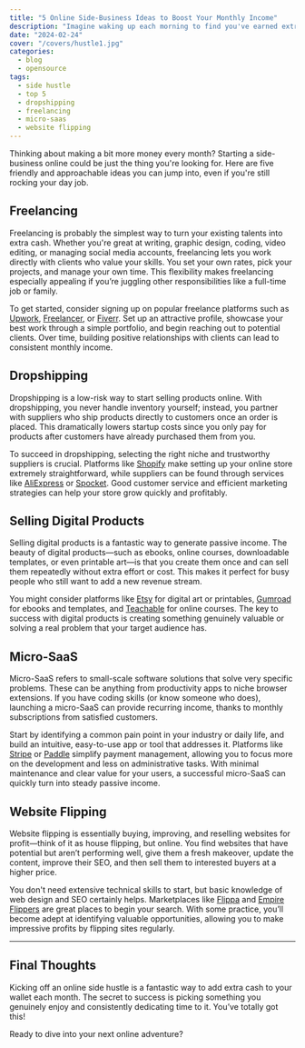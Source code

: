```yaml
---
title: "5 Online Side-Business Ideas to Boost Your Monthly Income"
description: "Imagine waking up each morning to find you've earned extra cash overnight. Sound appealing? Dive into these five simple yet powerful online side-business ideas to make that dream a reality"
date: "2024-02-24"
cover: "/covers/hustle1.jpg"
categories:
  - blog
  - opensource
tags:
  - side hustle
  - top 5
  - dropshipping
  - freelancing
  - micro-saas
  - website flipping
---
```



Thinking about making a bit more money every month? Starting a side-business online could be just the thing you're looking for. Here are five friendly and approachable ideas you can jump into, even if you're still rocking your day job.

## Freelancing

Freelancing is probably the simplest way to turn your existing talents into extra cash. Whether you're great at writing, graphic design, coding, video editing, or managing social media accounts, freelancing lets you work directly with clients who value your skills. You set your own rates, pick your projects, and manage your own time. This flexibility makes freelancing especially appealing if you’re juggling other responsibilities like a full-time job or family.

To get started, consider signing up on popular freelance platforms such as [Upwork](https://www.upwork.com/), [Freelancer](https://www.freelancer.com/), or [Fiverr](https://www.fiverr.com/). Set up an attractive profile, showcase your best work through a simple portfolio, and begin reaching out to potential clients. Over time, building positive relationships with clients can lead to consistent monthly income.

## Dropshipping

Dropshipping is a low-risk way to start selling products online. With dropshipping, you never handle inventory yourself; instead, you partner with suppliers who ship products directly to customers once an order is placed. This dramatically lowers startup costs since you only pay for products after customers have already purchased them from you.

To succeed in dropshipping, selecting the right niche and trustworthy suppliers is crucial. Platforms like [Shopify](https://www.shopify.com/) make setting up your online store extremely straightforward, while suppliers can be found through services like [AliExpress](https://www.aliexpress.com/) or [Spocket](https://www.spocket.co/). Good customer service and efficient marketing strategies can help your store grow quickly and profitably.

## Selling Digital Products

Selling digital products is a fantastic way to generate passive income. The beauty of digital products—such as ebooks, online courses, downloadable templates, or even printable art—is that you create them once and can sell them repeatedly without extra effort or cost. This makes it perfect for busy people who still want to add a new revenue stream.

You might consider platforms like [Etsy](https://www.etsy.com/) for digital art or printables, [Gumroad](https://gumroad.com/) for ebooks and templates, and [Teachable](https://teachable.com/) for online courses. The key to success with digital products is creating something genuinely valuable or solving a real problem that your target audience has.

## Micro-SaaS

Micro-SaaS refers to small-scale software solutions that solve very specific problems. These can be anything from productivity apps to niche browser extensions. If you have coding skills (or know someone who does), launching a micro-SaaS can provide recurring income, thanks to monthly subscriptions from satisfied customers.

Start by identifying a common pain point in your industry or daily life, and build an intuitive, easy-to-use app or tool that addresses it. Platforms like [Stripe](https://stripe.com/) or [Paddle](https://www.paddle.com/) simplify payment management, allowing you to focus more on the development and less on administrative tasks. With minimal maintenance and clear value for your users, a successful micro-SaaS can quickly turn into steady passive income.

## Website Flipping

Website flipping is essentially buying, improving, and reselling websites for profit—think of it as house flipping, but online. You find websites that have potential but aren’t performing well, give them a fresh makeover, update the content, improve their SEO, and then sell them to interested buyers at a higher price.

You don't need extensive technical skills to start, but basic knowledge of web design and SEO certainly helps. Marketplaces like [Flippa](https://flippa.com/) and [Empire Flippers](https://empireflippers.com/) are great places to begin your search. With some practice, you’ll become adept at identifying valuable opportunities, allowing you to make impressive profits by flipping sites regularly.

---

## Final Thoughts

Kicking off an online side hustle is a fantastic way to add extra cash to your wallet each month. The secret to success is picking something you genuinely enjoy and consistently dedicating time to it. You’ve totally got this!

Ready to dive into your next online adventure?